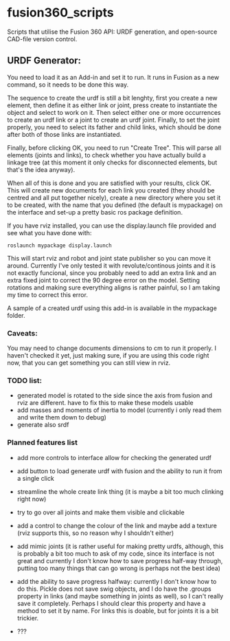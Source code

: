 # fusion360_scripts

Scripts that utilise the Fusion 360 API: URDF generation, and open-source CAD-file version control.


## URDF Generator:

You need to load it as an Add-in and set it to run. It runs in Fusion as a new command, so it needs to be done this way.

The sequence to create the urdf is still a bit lenghty, first you create a new element, then define it as either link or joint, press create to instantiate the object and select to work on it. Then select either one or more occurrences to create an urdf link or a joint to create an urdf joint. Finally, to set the joint properly, you need to select its father and child links, which should be done after both of those links are instantiated. 

Finally, before clicking OK, you need to run "Create Tree". This will parse all elements (joints and links), to check whether you have actually build a linkage tree (at this moment it only checks for disconnected elements, but that's the idea anyway).

When all of this is done and you are satisfied with your results, click OK. This will create new documents for each link you created (they should be centred and all put together nicely), create a new directory where you set it to be created, with the name that you defined (the default is mypackage) on the interface and set-up a pretty basic ros package definition. 

If you have rviz installed, you can use the display.launch file provided and see what you have done with:

    roslaunch mypackage display.launch
    
This will start rviz and robot and joint state publisher so you can move it around. Currently I've only tested it with revolute/continous joints and it is not exactly funcional, since you probably need to add an extra link and an extra fixed joint to correct the 90 degree error on the model. Setting rotations and making sure everything aligns is rather painful, so I am taking my time to correct this error.

A sample of a created urdf using this add-in is available in the mypackage folder. 

### Caveats:

You may need to change documents dimensions to cm to run it properly. I haven't checked it yet, just making sure, if you are using this code right now, that you can get something you can still view in rviz.



### TODO list:


- generated model is rotated to the side since the axis from fusion and rviz are different. have to fix this to make these models usable
- add masses and moments of inertia to model (currently i only read them and write them down to debug)
- generate also srdf

### Planned features list

- add more controls to interface allow for checking the generated urdf
- add button to load generate urdf with fusion and the ability to run it from a single click
- streamline the whole create link thing (it is maybe a bit too much clinking right now)
- try to go over all joints and make them visible and clickable

- add a control to change the colour of the link and maybe add a texture (rviz supports this, so no reason why I shouldn't either)
- add mimic joints (it is rather useful for making pretty urdfs, although, this is probably a bit too much to ask of my code, since its interface is not great and currently I don't know how to save progress half-way through, putting too many things that can go wrong is perhaps not the best idea)
- add the ability to save progress halfway: currently I don't know how to do this. Pickle does not save swig objects, and I do have the .groups property in links (and maybe something in joints as well), so I can't really save it completely. Perhaps I should clear this property and have a method to set it by name. For links this is doable, but for joints it is a bit trickier. 


- ???
